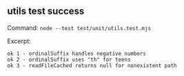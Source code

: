 ## utils test success

Command: `node --test test/unit/utils.test.mjs`

Excerpt:
```
ok 1 - ordinalSuffix handles negative numbers
ok 2 - ordinalSuffix uses "th" for teens
ok 3 - readFileCached returns null for nonexistent path
```
